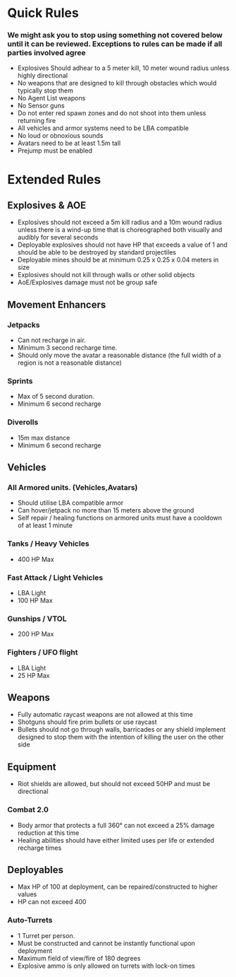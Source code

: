 
# Quick Rules
### We might ask you to stop using something not covered below until it can be reviewed. Exceptions to rules can be made if all parties involved agree
  
- Explosives Should adhear to a 5 meter kill, 10 meter wound radius unless highly directional
- No weapons that are designed to kill through obstacles which would typically stop them
- No Agent List weapons
- No Sensor guns
- Do not enter red spawn zones and do not shoot into them unless returning fire
- All vehicles and armor systems need to be LBA compatible
- No loud or obnoxious sounds
- Avatars need to be at least 1.5m tall
- Prejump must be enabled





# Extended Rules
## Explosives & AOE
- Explosives should not exceed a 5m kill radius and a 10m wound radius unless there is a wind-up time that is choreographed both visually and audibly for several seconds
- Deployable explosives should not have HP that exceeds a value of 1 and should be able to be destroyed by standard projectiles
- Deployable mines should be at minimum 0.25 x 0.25 x 0.04 meters in size
- Explosives should not kill through walls or other solid objects
- AoE/Explosives damage must not be group safe

## Movement Enhancers
### Jetpacks
- Can not recharge in air.
- Minimum 3 second recharge time.
- Should only move the avatar a reasonable distance (the full width of a region is not a reasonable distance)

### Sprints
- Max of 5 second duration.
- Minimum 6 second recharge

### Diverolls
- 15m max distance
- Minimum 6 second recharge

## Vehicles
### All Armored units. (Vehicles,Avatars)
- Should utilise LBA compatible armor
- Can hover/jetpack no more than 15 meters above the ground
- Self repair / healing functions on armored units must have a cooldown of at least 1 minute

### Tanks / Heavy Vehicles
- 400 HP Max

### Fast Attack / Light Vehicles
- LBA Light
- 100 HP Max

### Gunships / VTOL
- 200 HP Max

### Fighters / UFO flight
- LBA Light
- 25 HP Max

## Weapons
- Fully automatic raycast weapons are not allowed at this time
- Shotguns should fire prim bullets or use raycast
- Bullets should not go through walls, barricades or any shield implement designed to stop them with the intention of killing the user on the other side

## Equipment
- Riot shields are allowed, but should not exceed 50HP and must be directional

### Combat 2.0
- Body armor that protects a full 360° can not exceed a 25% damage reduction at this time
- Healing abilities should have either limited uses per life or extended recharge times

## Deployables
- Max HP of 100 at deployment, can be repaired/constructed to higher values
- HP can not exceed 400

### Auto-Turrets
- 1 Turret per person.
- Must be constructed and cannot be instantly functional upon deployment
- Maximum field of view/fire of 180 degrees
- Explosive ammo is only allowed on turrets with lock-on times
